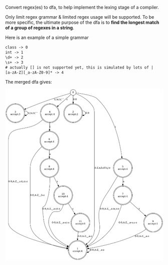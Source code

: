Convert regex(es) to dfa, to help implement the lexing stage of a compiler.

Only limit regex grammar & limited regex usage will be supported. To be more specific, the ultimate purpose of the dfa is to **find the longest match of a group of regexes in a string**.

Here is an example of a simple grammar

```
class -> 0
int -> 1
\d+ -> 2
\s+ -> 3
# actually [] is not supported yet, this is simulated by lots of |
[a-zA-Z][_a-zA-Z0-9]* -> 4
```

The merged dfa gives:

![](./dfa.png)